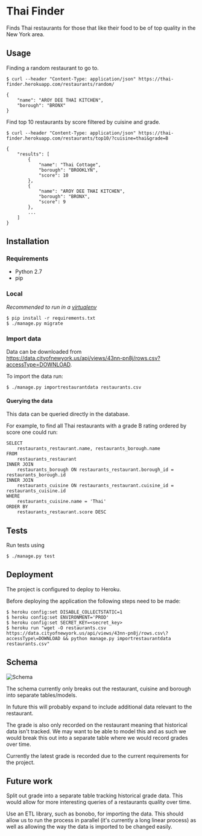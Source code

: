 # Thai Finder

Finds Thai restaurants for those that like their food to be of top quality in the New York area.

## Usage

Finding a random restaurant to go to.

    $ curl --header "Content-Type: application/json" https://thai-finder.herokuapp.com/restaurants/random/

    {
        "name": "AROY DEE THAI KITCHEN",
        "borough": "BRONX"
    }

Find top 10 restaurants by score filtered by cuisine and grade.

    $ curl --header "Content-Type: application/json" https://thai-finder.herokuapp.com/restaurants/top10/?cuisine=thai&grade=B

    {
        "results": [
            {
                "name": "Thai Cottage",
                "borough": "BROOKLYN",
                "score": 10
            },
            {
                "name": "AROY DEE THAI KITCHEN",
                "borough": "BRONX",
                "score": 9
            },
            ...
        ]
    }


## Installation

### Requirements

  * Python 2.7
  * pip

### Local

*Recommended to run in a [virtualenv](https://virtualenv.pypa.io/en/latest/)*

    $ pip install -r requirements.txt
    $ ./manage.py migrate

### Import data

Data can be downloaded from https://data.cityofnewyork.us/api/views/43nn-pn8j/rows.csv?accessType=DOWNLOAD.

To import the data run:

    $ ./manage.py importrestaurantdata restaurants.csv

#### Querying the data

This data can be queried directly in the database.

For example, to find all Thai restaurants with a grade B rating ordered by score one could run:

    SELECT
        restaurants_restaurant.name, restaurants_borough.name
    FROM
        restaurants_restaurant
    INNER JOIN
        restaurants_borough ON restaurants_restaurant.borough_id = restaurants_borough.id
    INNER JOIN
        restaurants_cuisine ON restaurants_restaurant.cuisine_id = restaurants_cuisine.id
    WHERE
        restaurants_cuisine.name = 'Thai'
    ORDER BY
        restaurants_restaurant.score DESC

## Tests

Run tests using

    $ ./manage.py test

## Deployment

The project is configured to deploy to Heroku.

Before deploying the application the following steps need to be made:

    $ heroku config:set DISABLE_COLLECTSTATIC=1
    $ heroku config:set ENVIRONMENT='PROD'
    $ heroku config:set SECRET_KEY=<secret_key>
    $ heroku run "wget -O restaurants.csv https://data.cityofnewyork.us/api/views/43nn-pn8j/rows.csv\?accessType\=DOWNLOAD && python manage.py importrestaurantdata restaurants.csv"

## Schema

![Schema](schema.png)

The schema currently only breaks out the restaurant, cuisine and borough into separate tables/models.

In future this will probably expand to include additional data relevant to the restaurant.

The grade is also only recorded on the restaurant meaning that historical data isn't tracked. We may want to be able to model this and as such we would break this out into a separate table where we would record grades over time.

Currently the latest grade is recorded due to the current requirements for the project.

## Future work

Split out grade into a separate table tracking historical grade data. This would allow for more interesting queries of a restaurants quality over time.

Use an ETL library, such as bonobo, for importing the data. This should allow us to run the process in parallel (it's currently a long linear process) as well as allowing the way the data is imported to be changed easily.
